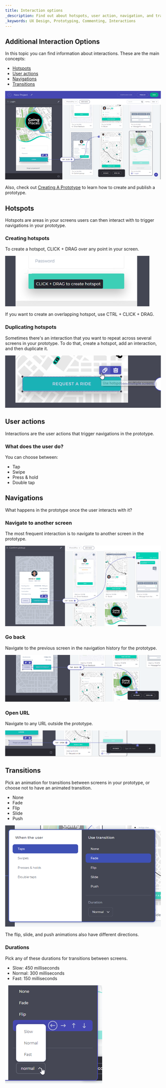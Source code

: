 ```yaml
---
title: Interaction options
_description: Find out about hotspots, user action, navigation, and transitions
_keywords: UX Design, Prototyping, Commenting, Interactions
---
```


##  Additional Interaction Options

In this topic you can find information about interactions. These are the main concepts:

* [Hotspots][a-1]
* [User actions][a-2]
* [Navigations][a-3]
* [Transitions][a-4]

<div class="divider--half"></div>
<img src="../images/Interaction_Options_1.png" srcset="../images/Interaction_Options_1@2x.png 2x" />
<div class="divider--half"></div>
<div class="divider--half"></div>
<div class="divider--half"></div>
<div class="divider--half"></div>
<div class="divider--half"></div>

Also, check out [Creating A Prototype][topic-1] to learn how to create and publish a prototype. 

## Hotspots

Hotspots are areas in your screens users can then interact with to trigger navigations in your prototype.

### Creating hotspots

To create a hotspot, CLICK + DRAG over any point in your screen.

<div class="divider--half"></div>
<img src="../images/Interaction_Options_Hotspot_Tooltip.png" srcset="../images/Interaction_Options_Hotspot_Tooltip@2x.png 2x" />
<div class="divider--half"></div>
<div class="divider--half"></div>
<div class="divider--half"></div>
<div class="divider--half"></div>
<div class="divider--half"></div>

If you want to create an overlapping hotspot, use CTRL + CLICK + DRAG.

### Duplicating hotspots

Sometimes there's an interaction that you want to repeat across several screens in your prototype.
To do that, create a hotspot, add an interaction, and then duplicate it.

<div class="divider--half"></div>
<img src="../images/Interaction_Options_Hotspot_Duplicate.png" srcset="../images/Interaction_Options_Hotspot_Duplicate@2x.png 2x" />
<div class="divider--half"></div>
<div class="divider--half"></div>
<div class="divider--half"></div>
<div class="divider--half"></div>
<div class="divider--half"></div>

## User actions

Interactions are the user actions that trigger navigations in the prototype.

### What does the user do?

You can choose between:
* Tap
* Swipe
* Press & hold
* Double tap

## Navigations

What happens in the prototype once the user interacts with it?

### Navigate to another screen
The most frequent interaction is to navigate to another screen in the prototype.

<div class="divider--half"></div>
<img src="../images/Interaction_Options_Navigate.png" srcset="../images/Interaction_Options_Navigate@2x.png 2x" />
<div class="divider--half"></div>
<div class="divider--half"></div>
<div class="divider--half"></div>
<div class="divider--half"></div>
<div class="divider--half"></div>

### Go back
Navigate to the previous screen in the navigation history for the prototype.

<div class="divider--half"></div>
<img src="../images/Interaction_Options_GoBack.png" srcset="../images/Interaction_Options_GoBack@2x.png 2x" />
<div class="divider--half"></div>
<div class="divider--half"></div>
<div class="divider--half"></div>
<div class="divider--half"></div>
<div class="divider--half"></div>

### Open URL

Navigate to any URL outside the prototype.

<div class="divider--half"></div>
<img src="../images/Interaction_Options_OpenURL.png" srcset="../images/Interaction_Options_OpenURL@2x.png 2x" />
<div class="divider--half"></div>
<div class="divider--half"></div>
<div class="divider--half"></div>
<div class="divider--half"></div>
<div class="divider--half"></div>

## Transitions

Pick an animation for transitions between screens in your prototype, or choose not to have an animated transition.

* None
* Fade
* Flip
* Slide
* Push

<div class="divider--half"></div>
<img src="../images/Interaction_Options_Interaction_Panel.png" srcset="../images/Interaction_Options_Interaction_Panel@2x.png 2x" />
<div class="divider--half"></div>
<div class="divider--half"></div>
<div class="divider--half"></div>
<div class="divider--half"></div>
<div class="divider--half"></div>

The flip, slide, and push animations also have different directions.

### Durations

Pick any of these durations for transitions between screens.

* Slow: 450 milliseconds
* Normal: 300 milliseconds
* Fast: 150 milliseconds

<div class="divider--half"></div>
<img src="../images/Interaction_Options_Durations.png" srcset="../images/Interaction_Options_Durations@2x.png 2x" />
<div class="divider--half"></div>
<div class="divider--half"></div>
<div class="divider--half"></div>
<div class="divider--half"></div>
<div class="divider--half"></div>

[topic-1]: creating-a-prototype.md

[a-1]: #hotspots
[a-2]: #user-actions
[a-3]: #navigations
[a-4]: #transitions